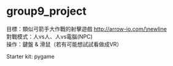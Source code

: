 # group9_project
目標：類似弓箭手大作戰的射擊遊戲 http://arrow-io.com/\newline  
     對戰模式：人vs人、人vs電腦(NPC)  
     操作：鍵盤 & 滑鼠（若有可能想試試看做成VR）  
     
Starter kit: pygame
